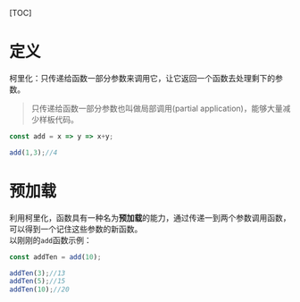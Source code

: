 [TOC]

# 定义
柯里化：只传递给函数一部分参数来调用它，让它返回一个函数去处理剩下的参数。
> 只传递给函数一部分参数也叫做局部调用(partial application)，能够大量减少样板代码。

```js
const add = x => y => x+y;

add(1,3);//4
```

# 预加载
利用柯里化，函数具有一种名为**预加载**的能力，通过传递一到两个参数调用函数，可以得到一个记住这些参数的新函数。<br/>
以刚刚的`add`函数示例：
```js
const addTen = add(10);

addTen(3);//13
addTen(5);//15
addTen(10);//20
```